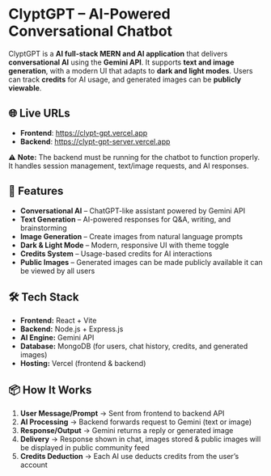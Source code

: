 # ClyptGPT – AI-Powered Conversational Chatbot  
ClyptGPT is a **AI full-stack MERN and AI application** that delivers **conversational AI** using the **Gemini API**. It supports **text and image generation**, with a modern UI that adapts to **dark and light modes**. Users can track **credits** for AI usage, and generated images can be **publicly viewable**.  

## 🌐 Live URLs  

- **Frontend**: https://clypt-gpt.vercel.app 
- **Backend**: https://clypt-gpt-server.vercel.app

⚠️ **Note:** The backend must be running for the chatbot to function properly. It handles session management, text/image requests, and AI responses.  

## 🚀 Features  

- **Conversational AI** – ChatGPT-like assistant powered by Gemini API  
- **Text Generation** – AI-powered responses for Q&A, writing, and brainstorming  
- **Image Generation** – Create images from natural language prompts  
- **Dark & Light Mode** – Modern, responsive UI with theme toggle  
- **Credits System** – Usage-based credits for AI interactions  
- **Public Images** – Generated images can be made publicly available it can be viewed by all users  

## 🛠️ Tech Stack  

- **Frontend:** React + Vite  
- **Backend:** Node.js + Express.js  
- **AI Engine:** Gemini API  
- **Database:** MongoDB (for users, chat history, credits, and generated images)  
- **Hosting:** Vercel (frontend & backend)   

## 📦 How It Works  

1. **User Message/Prompt** → Sent from frontend to backend API  
2. **AI Processing** → Backend forwards request to Gemini (text or image)  
3. **Response/Output** → Gemini returns a reply or generated image  
4. **Delivery** → Response shown in chat, images stored & public images will be displayed in public community feed  
5. **Credits Deduction** → Each AI use deducts credits from the user’s account  
